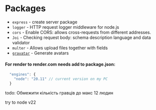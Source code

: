 # Packages

- `express` - create server package
- `logger` - HTTP request logger middleware for node.js
- `cors` - Enable CORS: allows cross-requests from different addresses.
- `Joi` - Checking request body: schema description language and data validator
- `multer` - Allows upload files together with fields
- [`gravatar`](https://www.npmjs.com/package/gravatar) - Generate avatars

#### For render to render.com needs add to package.json:

```js
  "engines": {
    "node": "20.11" // current version on my PC
  }
```

todo: Обмежити кількість гравців до макс 12 людин

try to node v22
